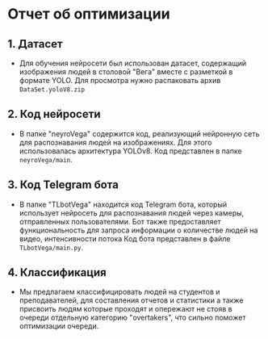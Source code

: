 # Отчет об оптимизации 

## 1. Датасет
- Для обучения нейросети был использован датасет, содержащий изображения людей в столовой "Вега" вместе с разметкой в формате YOLO. Для просмотра нужно распаковать архив `DataSet.yoloV8.zip`

## 2. Код нейросети
- В папке "neyroVega" содержится код, реализующий нейронную сеть для распознавания людей на изображениях. Для этого использовалась архитектура YOLOv8. Код представлен в папке `neyroVega/main`.

## 3. Код Telegram бота
- В папке "TLbotVega" находится код Telegram бота, который использует нейросеть для распознавания людей через камеры, отправленных пользователями. Бот также предоставляет функциональность для запроса информации о количестве людей на видео, интенсивности потока Код бота представлен в файле `TLbotVega/main.py`.

## 4. Классификация
- Мы предлагаем классифицировать людей на студентов и преподавателей, для составления отчетов и статистики а также присвоить людям которые проходят и опережают не стояв в очереди отдельную категорию "overtakers", что сильно поможет оптимизации очереди. 

